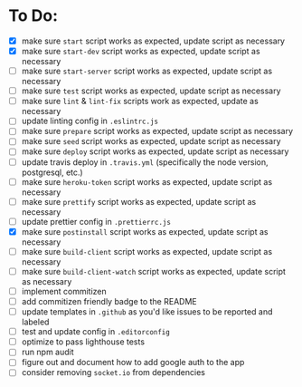 # To Do:

* [x] make sure `start` script works as expected, update script as necessary
* [x] make sure `start-dev` script works as expected, update script as necessary
* [ ] make sure `start-server` script works as expected, update script as necessary
* [ ] make sure `test` script works as expected, update script as necessary
* [ ] make sure `lint` & `lint-fix` scripts work as expected, update as necessary
* [ ] update linting config in `.eslintrc.js`
* [ ] make sure `prepare` script works as expected, update script as necessary
* [ ] make sure `seed` script works as expected, update script as necessary
* [ ] make sure `deploy` script works as expected, update script as necessary
* [ ] update travis deploy in `.travis.yml` (specifically the node version, postgresql, etc.)
* [ ] make sure `heroku-token` script works as expected, update script as necessary
* [ ] make sure `prettify` script works as expected, update script as necessary
* [ ] update prettier config in `.prettierrc.js`
* [x] make sure `postinstall` script works as expected, update script as necessary
* [ ] make sure `build-client` script works as expected, update script as necessary
* [ ] make sure `build-client-watch` script works as expected, update script as necessary
* [ ] implement commitizen
* [ ] add commitizen friendly badge to the README
* [ ] update templates in `.github` as you'd like issues to be reported and labeled
* [ ] test and update config in `.editorconfig`
* [ ] optimize to pass lighthouse tests
* [ ] run npm audit
* [ ] figure out and document how to add google auth to the app
* [ ] consider removing `socket.io` from dependencies
